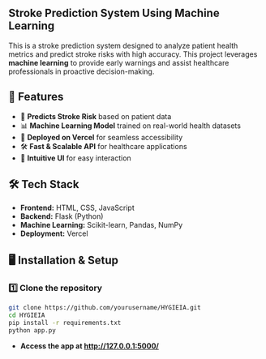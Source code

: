 ## Stroke Prediction System Using Machine Learning 

This is a stroke prediction system designed to analyze patient health metrics and predict stroke risks with high accuracy. This project leverages **machine learning** to provide early warnings and assist healthcare professionals in proactive decision-making.  

## 🌟 Features
- 🏥 **Predicts Stroke Risk** based on patient data  
- 📊 **Machine Learning Model** trained on real-world health datasets  
- 📡 **Deployed on Vercel** for seamless accessibility  
- 🛠 **Fast & Scalable API** for healthcare applications  
- 🎨 **Intuitive UI** for easy interaction  


## 🛠 Tech Stack  
- **Frontend:** HTML, CSS, JavaScript  
- **Backend:** Flask (Python)  
- **Machine Learning:** Scikit-learn, Pandas, NumPy  
- **Deployment:** Vercel  


## 🖥 Installation & Setup  
### 1️⃣ Clone the repository  
```bash
git clone https://github.com/yourusername/HYGIEIA.git
cd HYGIEIA
pip install -r requirements.txt
python app.py
```
- **Access the app at http://127.0.0.1:5000/**

